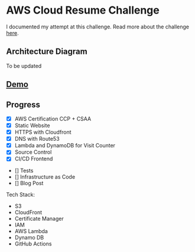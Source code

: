 # AWS Cloud Resume Challenge

I documented my attempt at this challenge. Read more about the challenge [here](https://cloudresumechallenge.dev/docs/the-challenge/aws/).

## Architecture Diagram

To be updated

## [Demo](https://amyjo.cloud/)

## Progress

- [x] AWS Certification CCP + CSAA
- [x] Static Website
- [x] HTTPS with Cloudfront
- [x] DNS with Route53
- [x] Lambda and DynamoDB for Visit Counter
- [x] Source Control
- [x] CI/CD Frontend

- [] Tests
- [] Infrastructure as Code
- [] Blog Post

Tech Stack:

- S3
- CloudFront
- Certificate Manager
- IAM
- AWS Lambda
- Dynamo DB
- GitHub Actions

